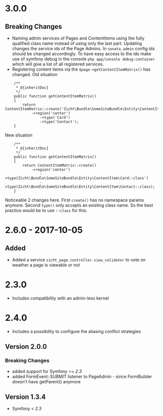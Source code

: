 # 3.0.0
## Breaking Changes
- Naming admin services of Pages and ContentItems using the fully 
qualified class name instead of using only the last part. 
Updating changes the service ids of the Page Admins. In `sonata_admin` config
ids should be changed accordingly.
To have easy access to the ids make use of symfony debug in 
the console `php app/console debug:container` which will give 
a list of all registered services.
- Registering content items via the `$page->getContentItemMatrix()` 
has changed. 
Old situation 
```
    /**
     * @{inheritDoc}
     */
    public function getContentItemMatrix()
    {
        return ContentItemMatrix::create('Zicht\Bundle\SomeSiteBundle\Entity\ContentItem')
            ->region('center')
                ->type('Card')
                ->type('Contact');
    }
```
New situation
```
    /**
     * @{inheritDoc}
     */
    public function getContentItemMatrix()
    {
        return ContentItemMatrix::create()
            ->region('center')
                ->type(Zicht\Bundle\SomeSiteBundle\Entity\ContentItem\Card::class')
                ->type(Zicht\Bundle\SomeSiteBundle\Entity\ContentItem\Contact::class);
    }
```
Noticeable 2 changes here. 
First `create()` has no namespace params anymore.
Second `type()` only accepts an existing class name. 
So the best practice would be to use `::class` for this. 

# 2.6.0 - 2017-10-05
## Added
- Added a service `zicht_page.controller.view_validator` to vote on weather a page is viewable or not

# 2.3.0
- Includes compatibility with an admin-less kernel

# 2.4.0
- Includes a possibility to configure the aliasing conflict strategies

## Version 2.0.0
### Breaking Changes
- added support for Symfony >= _2.3_
- added FormEvent::SUBMIT listener to PageAdmin - since FormBuilder doesn't have getParent() anymore

## Version 1.3.4
- Symfony < _2.3_
